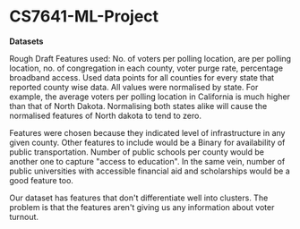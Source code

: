 # CS7641-ML-Project

**Datasets**

Rough Draft
Features used: No. of voters per polling location, are per polling location, no. of congregation in each county, voter purge rate, percentage broadband access.
Used data points for all counties for every state that reported county wise data.
All values were normalised by state. For example, the average voters per polling location in California is much higher than that of North Dakota. Normalising both states alike will cause the normalised features of North dakota to tend to zero.

Features were chosen because they indicated level of infrastructure in any given county. Other features to include would be a Binary for availability of public transportation. Number of public schools per county would be another one to capture "access to education". In the same vein, number of public universities with accessible financial aid and scholarships would be a good feature too. 

Our dataset has features that don't differentiate well into clusters. The problem is that the features aren't giving us any information about voter turnout.


